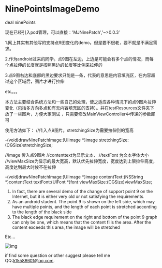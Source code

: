 # NinePointsImageDemo
deal ninePoints

现在已经引入pod管理，可以直接：'MJNinePatch','~>0.0.3’


1.网上其实有其他写的支持点9图变化的demo，但是要不很老，要不就是不满足需求。

2.作为android过来的同学。点9图在左边，上边是可能会有多个点的情况，而每个点拉伸的长度就是按照黑边的长度等比例来拉伸的

3.点9图右边和底部的黑边要求只能是一条，代表的意思是内容填充区，在内容超过这个区域后，图片才进行拉伸

etc。。。

本方法主要结合系统方法和一些自己的处理，使之适应各种情况下的点9图片拉伸变化（包括多方向多点和有无内容填充区的支持）。并在testResources文件夹下放了一些图片，方便大家测试 ，只需要修改MainViewController中传递的参数即可

使用方法如下：
//传入点9图片。stretchingSize为需要拉伸到的宽高

-(void)drawNinePatchImage:(UIImage *)image stretchingSize:(CGSize)stretchingSize;

//image 传入点9图片
//contenttext为显示文本，
//textFont 为文本字体大小
//viewMaxSize为显示的最大宽高，默认优先拉伸宽度，宽度达到上限拉伸高度，高度达到最大时候不在拉伸

-(void)drawNinePatchImage:(UIImage *)image contentText:(NSString *)contentText textFont:(UIFont *)font  viewMaxSize:(CGSize)viewMaxSize;


1. In fact, there are several demo of the change of support point 9 on the Internet, 
but it is either very old or not satisfying the requirements.
2. As an android student. The point 9 is shown on the left side,
which may have multiple points, and the length of each point is stretched according to the length of the black side
3. The black edge requirement on the right and bottom of the point 9 graph can only be one, 
which means that the content fills the area. After the content exceeds this area, the image will be stretched

Etc...


 ![img](https://github.com/mjlovelf/NinePointsImageDemo/blob/master/ddd.gif)

if find some question or other suggest please tell me QQ:515588601@qq.com.

